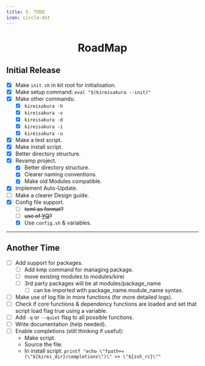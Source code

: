```yaml
---
title: 5. TODO
icon: circle-dot
---
```

<h1 align="center">RoadMap</h1>

## Initial Release

- [x] Make `init.sh` in kit root for initialisation.
- [x] Make setup command: `eval "$(kireisakura --init)"`
- [x] Make other commands:
    - [x] `kireisakura -h`
    - [x] `kireisakura -v`
    - [x] `kireisakura -d`
    - [x] `kireisakura -i`
    - [x] `kireisakura -u`
- [x] Make a test script.
- [x] Make install script.
- [x] Better directory structure.
- [x] Revamp project.
    - [x] Better directory structure.
    - [x] Clearer naming conventions.
    - [x] Make old Modules compatible.
- [x] Implement Auto-Update.
- [ ] Make a clearer Design guide.
- [x] Config file support.
    - [ ] ~~toml as format?~~
    - [ ] ~~use of [YQ](https://chatgpt.com/share/671ab466-aaf0-8001-ba21-ae748636e88b)?~~
    - [x] Use `config.sh` & variables. 

---
## Another Time

- [ ] Add support for packages.
    - [ ] Add kmp command for managing package.
    - [ ] move existing modules to modules/kirei
    - [ ] 3rd party packages will be at modules/package_name
        - [ ] can be imported with package_name.module_name syntax.  
- [ ] Make use of log file in more functions (for more detailed logs).
- [ ] Check if core functions & dependency functions are loaded and set that script load flag true using a variable.
- [ ] Add `-q` or `--quiet` flag to all possible functions.
- [ ] Write documentation (help needed).
- [ ] Enable completions (still thinking if useful):
    - Make script.
    - Source the file.
    - In install script: `printf "echo \"fpath+=(\"${kirei_dir}/completions\")\" >> \"${zsh_rc}\""`